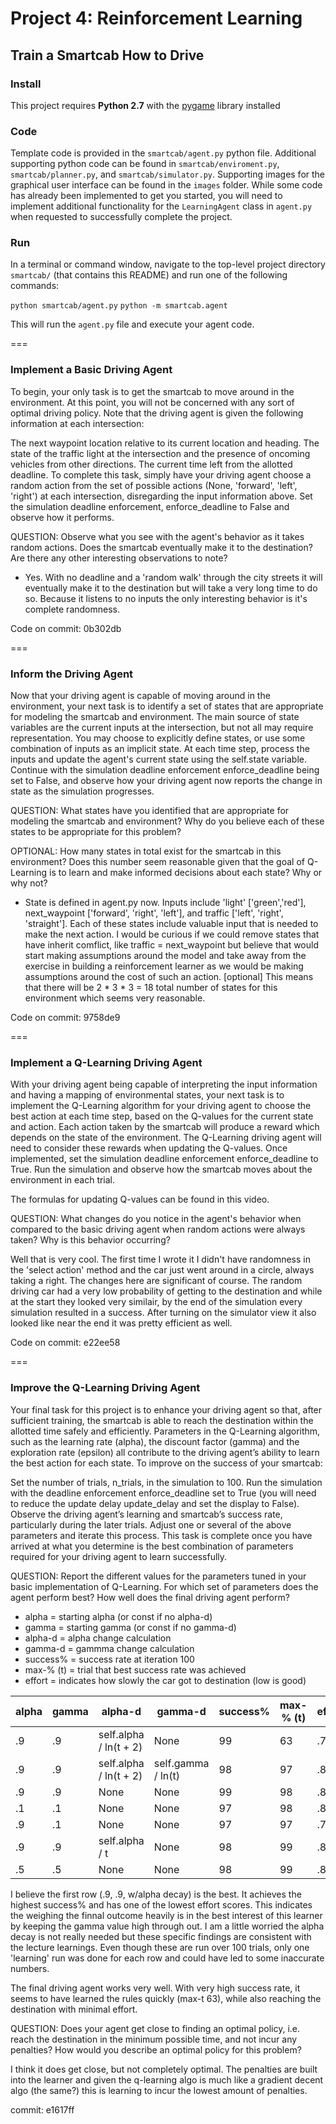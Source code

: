# Project 4: Reinforcement Learning
## Train a Smartcab How to Drive

### Install

This project requires **Python 2.7** with the [pygame](https://www.pygame.org/wiki/GettingStarted
) library installed

### Code

Template code is provided in the `smartcab/agent.py` python file. Additional supporting python code can be found in `smartcab/enviroment.py`, `smartcab/planner.py`, and `smartcab/simulator.py`. Supporting images for the graphical user interface can be found in the `images` folder. While some code has already been implemented to get you started, you will need to implement additional functionality for the `LearningAgent` class in `agent.py` when requested to successfully complete the project.

### Run

In a terminal or command window, navigate to the top-level project directory `smartcab/` (that contains this README) and run one of the following commands:

```python smartcab/agent.py```
```python -m smartcab.agent```

This will run the `agent.py` file and execute your agent code.

===
### Implement a Basic Driving Agent
To begin, your only task is to get the smartcab to move around in the environment. At this point, you will not be concerned with any sort of optimal driving policy. Note that the driving agent is given the following information at each intersection:

The next waypoint location relative to its current location and heading.
The state of the traffic light at the intersection and the presence of oncoming vehicles from other directions.
The current time left from the allotted deadline.
To complete this task, simply have your driving agent choose a random action from the set of possible actions (None, 'forward', 'left', 'right') at each intersection, disregarding the input information above. Set the simulation deadline enforcement, enforce_deadline to False and observe how it performs.

QUESTION: Observe what you see with the agent's behavior as it takes random actions. Does the smartcab eventually make it to the destination? Are there any other interesting observations to note?
* Yes. With no deadline and a 'random walk' through the city streets it will eventually make it to the destination but will take a very long time to do so.
Because it listens to no inputs the only interesting behavior is it's complete randomness.

Code on commit: 0b302db


===
### Inform the Driving Agent
Now that your driving agent is capable of moving around in the environment, your next task is to identify a set of states that are appropriate for modeling the smartcab and environment. The main source of state variables are the current inputs at the intersection, but not all may require representation. You may choose to explicitly define states, or use some combination of inputs as an implicit state. At each time step, process the inputs and update the agent's current state using the self.state variable. Continue with the simulation deadline enforcement enforce_deadline being set to False, and observe how your driving agent now reports the change in state as the simulation progresses.

QUESTION: What states have you identified that are appropriate for modeling the smartcab and environment? Why do you believe each of these states to be appropriate for this problem?

OPTIONAL: How many states in total exist for the smartcab in this environment? Does this number seem reasonable given that the goal of Q-Learning is to learn and make informed decisions about each state? Why or why not?

* State is defined in agent.py now. Inputs include 'light' ['green','red'], next_waypoint ['forward', 'right', 'left'], and traffic ['left', 'right', 'straight'].
Each of these states include valuable input that is needed to make the next action. I would be curious if we could remove states that have inherit comflict, like traffic = next_waypoint but believe that would
start making assumptions around the model and take away from the exercise in building a reinforcement learner as we would be making assumptions around the cost of such an action.
[optional] This means that there will be 2 * 3 * 3 = 18 total number of states for this environment which seems very reasonable.

Code on commit: 9758de9

===
### Implement a Q-Learning Driving Agent
With your driving agent being capable of interpreting the input information and having a mapping of environmental states, your next task is to implement the Q-Learning algorithm for your driving agent to choose the best action at each time step, based on the Q-values for the current state and action. Each action taken by the smartcab will produce a reward which depends on the state of the environment. The Q-Learning driving agent will need to consider these rewards when updating the Q-values. Once implemented, set the simulation deadline enforcement enforce_deadline to True. Run the simulation and observe how the smartcab moves about the environment in each trial.

The formulas for updating Q-values can be found in this video.

QUESTION: What changes do you notice in the agent's behavior when compared to the basic driving agent when random actions were always taken? Why is this behavior occurring?

Well that is very cool. The first time I wrote it I didn't have randomness in the 'select action' method and the car just went around in a circle, always taking a right.
The changes here are significant of course. The random driving car had a very low probability of getting to the destination and while at the start they looked very similair, by the end of the simulation
every simulation resulted in a success. After turning on the simulator view it also looked like near the end it was pretty efficient as well.

Code on commit: e22ee58

===
### Improve the Q-Learning Driving Agent
Your final task for this project is to enhance your driving agent so that, after sufficient training, the smartcab is able to reach the destination within the allotted time safely and efficiently. Parameters in the Q-Learning algorithm, such as the learning rate (alpha), the discount factor (gamma) and the exploration rate (epsilon) all contribute to the driving agent’s ability to learn the best action for each state. To improve on the success of your smartcab:

Set the number of trials, n_trials, in the simulation to 100.
Run the simulation with the deadline enforcement enforce_deadline set to True (you will need to reduce the update delay update_delay and set the display to False).
Observe the driving agent’s learning and smartcab’s success rate, particularly during the later trials.
Adjust one or several of the above parameters and iterate this process.
This task is complete once you have arrived at what you determine is the best combination of parameters required for your driving agent to learn successfully.

QUESTION: Report the different values for the parameters tuned in your basic implementation of Q-Learning.
For which set of parameters does the agent perform best? How well does the final driving agent perform?

* alpha = starting alpha (or const if no alpha-d)
* gamma = starting gamma (or const if no gamma-d)
* alpha-d = alpha change calculation
* gamma-d = gammma change calculation
* success% = success rate at iteration 100
* max-% (t) = trial that best success rate was achieved
* effort = indicates how slowly the car got to destination (low is good)

|alpha | gamma | alpha-d | gamma-d | success% | max-% (t) | effort |
|---|---|---|---|---|---|---|
|.9    |  .9  | self.alpha / ln(t + 2) | None | 99 | 63 | .77 |
|.9    |  .9  | self.alpha / ln(t + 2) | self.gamma / ln(t) | 98 | 97 | .80 |
|.9    |  .9  | None | None | 99 | 98 | .81|
|.1    |  .1  | None | None | 97  | 98 | .88|
|.9    |  .1  | None | None | 97 | 97 | .77|
|.9    |  .9  | self.alpha / t | None | 98 | 99 | .82|
|.5    |  .5  | None | None | 98 | 99 | .8|

I believe the first row (.9, .9, w/alpha decay) is the best. It achieves the highest success% and has one of the lowest effort scores.
This indicates the weighing the finnal outcome heavily is in the best interest of this learner by keeping the gamma value high through out.
I am a little worried the alpha decay is not really needed but these specific findings are consistent with the lecture learnings.
Even though these are run over 100 trials, only one 'learning' run was done for each row and could have led to some inaccurate numbers.

The final driving agent works very well. With very high success rate, it seems to have learned the rules quickly (max-t 63), while also reaching
the destination with minimal effort.


QUESTION: Does your agent get close to finding an optimal policy, i.e. reach the destination in the minimum possible time, and not incur any penalties? How would you describe an optimal policy for this problem?

I think it does get close, but not completely optimal. The penalties are built into the learner and given the q-learning algo is much like a gradient decent algo (the same?) this is learning to incur the 
lowest amount of penalties.

commit: e1617ff



